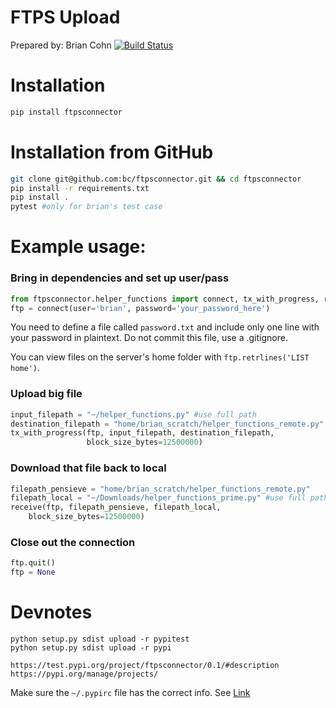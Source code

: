 # FTPS Upload
Prepared by: Brian Cohn
[![Build Status](https://travis-ci.org/bc/ftpsconnector.svg?branch=master)](https://travis-ci.org/bc/ftpsconnector)
# Installation
```py
pip install ftpsconnector
```

# Installation from GitHub
```bash
git clone git@github.com:bc/ftpsconnector.git && cd ftpsconnector
pip install -r requirements.txt
pip install .
pytest #only for brian's test case
```

# Example usage:

### Bring in dependencies and set up user/pass
```py
from ftpsconnector.helper_functions import connect, tx_with_progress, receive
ftp = connect(user='brian', password='your_password_here')
```
You need to define a file called `password.txt` and include only one line with your password in plaintext. Do not commit this file, use a .gitignore.

You can view files on the server's home folder with `ftp.retrlines('LIST home')`.

### Upload big file
```py
input_filepath = "~/helper_functions.py" #use full path
destination_filepath = "home/brian_scratch/helper_functions_remote.py"
tx_with_progress(ftp, input_filepath, destination_filepath,
                 block_size_bytes=12500000)
```
### Download that file back to local
```py
filepath_pensieve = "home/brian_scratch/helper_functions_remote.py"
filepath_local = "~/Downloads/helper_functions_prime.py" #use full path
receive(ftp, filepath_pensieve, filepath_local,
	block_size_bytes=12500000)
```
### Close out the connection
```py
ftp.quit()
ftp = None
```

# Devnotes
```
python setup.py sdist upload -r pypitest
python setup.py sdist upload -r pypi
```
```
https://test.pypi.org/project/ftpsconnector/0.1/#description
https://pypi.org/manage/projects/
```
Make sure the `~/.pypirc` file has the correct info. See [Link](https://peterdowns.com/posts/first-time-with-pypi.html)
